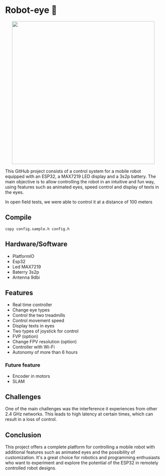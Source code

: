 # Robot-eye 🤖

<p align="center">
  <img width="460" height="auto" src="https://github.com/lucasalberto01/robot-eye/assets/29151352/0019a6b6-f43f-4883-b67c-b0a6fffccd30">
</p>

This GitHub project consists of a control system for a mobile robot equipped with an ESP32, a MAX7219 LED display and a 3s2p battery. The main objective is to allow controlling the robot in an intuitive and fun way, using features such as animated eyes, speed control and display of texts in the eyes.

In open field tests, we were able to control it at a distance of 100 meters

## Compile

```
copy config.sample.h config.h
```

## Hardware/Software

- PlatformIO
- Esp32
- Led MAX7219
- Baterry 3s2p
- Antenna 9dbi

## Features

- Real time controller
- Change eye types
- Control the two treadmills
- Control movement speed
- Display texts in eyes
- Two types of joystick for control
- FVP (option)
- Change FPV resolution (option)
- Controller with Wi-Fi
- Autonomy of more than 6 hours

### Future feature

- Encoder in motors
- SLAM

## Challenges

One of the main challenges was the interference it experiences from other 2.4 GHz networks. This leads to high latency at certain times, which can result in a loss of control.

## Conclusion

This project offers a complete platform for controlling a mobile robot with additional features such as animated eyes and the possibility of customization. It's a great choice for robotics and programming enthusiasts who want to experiment and explore the potential of the ESP32 in remotely controlled robot designs.
